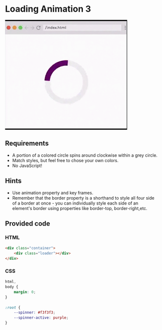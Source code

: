 # Loading Animation 3

![Loading Animation 3](./LoadingAnimation3.gif)

## Requirements

- A portion of a colored circle spins around clockwise within a grey circle.
- Match styles, but feel free to chose your own colors.
- No JavaScript!

## Hints

- Use animation property and key frames.
- Remember that the border property is a shorthand to style all four side of a border at once - you can individually
  style each side of an element's border using properties like border-top, border-right,etc.

## Provided code

### HTML

```html
<div class="container">
    <div class="loader"></div>
</div>
```

### CSS

```css
html,
body {
    margin: 0;
}

:root {
    --spinner: #f3f3f3;
    --spinner-active: purple;
}
```